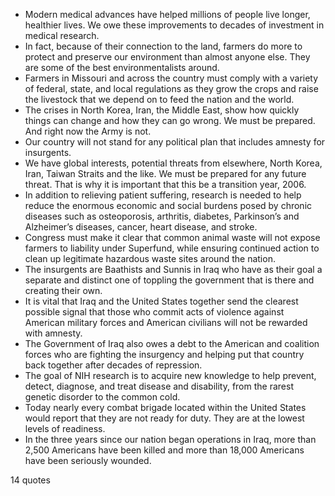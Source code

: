  - Modern medical advances have helped millions of people live longer, healthier lives. We owe these improvements to decades of investment in medical research.
 - In fact, because of their connection to the land, farmers do more to protect and preserve our environment than almost anyone else. They are some of the best environmentalists around.
 - Farmers in Missouri and across the country must comply with a variety of federal, state, and local regulations as they grow the crops and raise the livestock that we depend on to feed the nation and the world.
 - The crises in North Korea, Iran, the Middle East, show how quickly things can change and how they can go wrong. We must be prepared. And right now the Army is not.
 - Our country will not stand for any political plan that includes amnesty for insurgents.
 - We have global interests, potential threats from elsewhere, North Korea, Iran, Taiwan Straits and the like. We must be prepared for any future threat. That is why it is important that this be a transition year, 2006.
 - In addition to relieving patient suffering, research is needed to help reduce the enormous economic and social burdens posed by chronic diseases such as osteoporosis, arthritis, diabetes, Parkinson’s and Alzheimer’s diseases, cancer, heart disease, and stroke.
 - Congress must make it clear that common animal waste will not expose farmers to liability under Superfund, while ensuring continued action to clean up legitimate hazardous waste sites around the nation.
 - The insurgents are Baathists and Sunnis in Iraq who have as their goal a separate and distinct one of toppling the government that is there and creating their own.
 - It is vital that Iraq and the United States together send the clearest possible signal that those who commit acts of violence against American military forces and American civilians will not be rewarded with amnesty.
 - The Government of Iraq also owes a debt to the American and coalition forces who are fighting the insurgency and helping put that country back together after decades of repression.
 - The goal of NIH research is to acquire new knowledge to help prevent, detect, diagnose, and treat disease and disability, from the rarest genetic disorder to the common cold.
 - Today nearly every combat brigade located within the United States would report that they are not ready for duty. They are at the lowest levels of readiness.
 - In the three years since our nation began operations in Iraq, more than 2,500 Americans have been killed and more than 18,000 Americans have been seriously wounded.

14 quotes